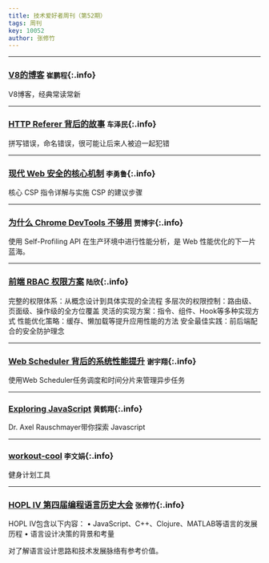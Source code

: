 ```yaml
---
title: 技术爱好者周刊（第52期）
tags: 周刊
key: 10052
author: 张修竹
---
```

---

### [V8的博客](https://v8.dev/blog) `崔鹏程`{:.info}

V8博客，经典常读常新

---
### [HTTP Referer 背后的故事](https://juejin.cn/post/7518783423277547572) `车泽民`{:.info}

拼写错误，命名错误，很可能让后来人被迫一起犯错

---
### [现代 Web 安全的核心机制](https://mp.weixin.qq.com/s/w8geFFAFgTztZmmQyXv2pQ) `李勇鲁`{:.info}

核心 CSP 指令详解与实施 CSP 的建议步骤

---
### [为什么 Chrome DevTools 不够用](https://mp.weixin.qq.com/s/vAXRnEo9Kh7R-fcXzKwZPA) `贾博宇`{:.info}

使用 Self-Profiling API 在生产环境中进行性能分析，是 Web 性能优化的下一片蓝海。

---
### [前端 RBAC 权限方案](https://juejin.cn/post/7509890525602349119) `陆欣`{:.info}

完整的权限体系：从概念设计到具体实现的全流程
多层次的权限控制：路由级、页面级、操作级的全方位覆盖
灵活的实现方案：指令、组件、Hook等多种实现方式
性能优化策略：缓存、懒加载等提升应用性能的方法
安全最佳实践：前后端配合的安全防护理念

---
### [Web Scheduler 背后的系统性能提升](https://juejin.cn/post/7291520918794977317?searchId=202506270857240A0812FB78E3BE57E879) `谢宇翔`{:.info}

使用Web Scheduler任务调度和时间分片来管理异步任务

---
### [Exploring JavaScript](https://exploringjs.com/js/) `黄鹤翔`{:.info}

Dr. Axel Rauschmayer带你探索 Javascript

---
### [workout-cool](https://github.com/Snouzy/workout-cool) `李文娟`{:.info}

健身计划工具

---
### [HOPL IV 第四届编程语言历史大会](https://www.pldi21.org/track_hopl.html#details) `张修竹`{:.info}

HOPL IV包含以下内容：
• JavaScript、C++、Clojure、MATLAB等语言的发展历程
• 语言设计决策的背景和考量

对了解语言设计思路和技术发展脉络有参考价值。
